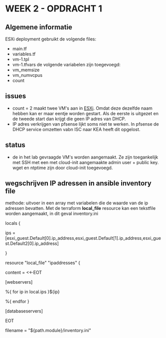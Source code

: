 # WEEK 2 - OPDRACHT 1
## Algemene informatie
ESXi deployment gebruikt de volgende files:
- main.tf
- variables.tf
- vm-1.tpl
- vm-1.tfvars
de volgende variabelen zijn toegevoegd:
- vm_memsize
- vm_numvcpus
- count

## issues
- count = 2 maakt twee VM's aan in <ins>ESXi</ins>. Omdat deze dezelfde naam hebben kan er maar eentje worden gestart. Als de eerste is uitgezet en de tweede start dan krijgt die geen IP adres van DHCP. 
- IP adres verkrijgen van pfsense lijkt soms niet te werken. In pfsense de DHCP service omzetten vabn ISC naar KEA heeft dit opgelost. 

## status
- de in het lab gevraagde VM's worden aangemaakt. Ze zijn toegankelijk met SSH met een met cloud-init aangemaakte admin user + public key. wget en ntptime zijn door cloud-init toegevoegd.

## wegschrijven IP adressen in ansible inventory file
methode: uitvoer in een array met variabelen die de waarde van de ip adressen bevatten. Met de terraform __local_file__ resource kan een tekstfile worden aangemaakt, in dit geval inventory.ini 

locals {

  ips = [esxi_guest.Default[0].ip_address,esxi_guest.Default[1].ip_address,esxi_guest.Default2[0].ip_address]

}

resource "local_file" "ipaddresses" { 
   
   content = <<-EOT <br>
   
   [webservers]
   
   %{ for ip in local.ips }${ip}
   
   %{ endfor }
   
   [databaseservers]
   
   EOT

filename = "${path.module}/inventory.ini"

